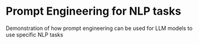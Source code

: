 # Prompt Engineering for NLP tasks
Demonstration of how prompt engineering can be used for LLM models to use specific NLP tasks
